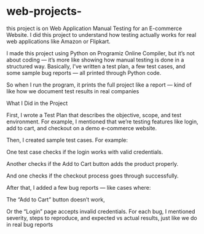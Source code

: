 # web-projects-
this project is on Web Application Manual Testing for an E-commerce Website.
I did this project to understand how testing actually works for real web applications like Amazon or Flipkart.

I made this project using Python on Programiz Online Compiler, but it’s not about coding — it’s more like showing how manual testing is done in a structured way.
Basically, I’ve written a test plan, a few test cases, and some sample bug reports — all printed through Python code.

So when I run the program, it prints the full project like a report — kind of like how we document test results in real companies

What I Did in the Project

First, I wrote a Test Plan that describes the objective, scope, and test environment.
For example, I mentioned that we’re testing features like login, add to cart, and checkout on a demo e-commerce website.

Then, I created sample test cases.
For example:

One test case checks if the login works with valid credentials.

Another checks if the Add to Cart button adds the product properly.

And one checks if the checkout process goes through successfully.

After that, I added a few bug reports — like cases where:

The “Add to Cart” button doesn’t work,

Or the “Login” page accepts invalid credentials.
For each bug, I mentioned severity, steps to reproduce, and expected vs actual results, just like we do in real bug reports
